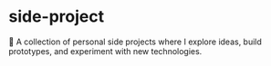 # side-project
🚀 A collection of personal side projects where I explore ideas, build prototypes, and experiment with new technologies.

